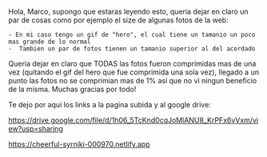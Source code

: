 Hola, Marco, supongo que estaras leyendo esto, queria dejar en claro un par de cosas como por ejemplo el size de algunas fotos de la web:

    - En mi caso tengo un gif de "hero", el cual tiene un tamanio un poco mas grande de lo normal
    -  Tambien un par de fotos tienen un tamanio superior al del acordado
  Queria dejar en claro que TODAS las fotos fueron comprimidas mas de una vez (quitando el gif del hero que fue comprimida una sola vez), llegado a un punto las fotos no   se comprimian mas de 1% asi que no vi ningun beneficio de la misma.
  Muchas gracias por todo!
  
  Te dejo por aqui los links a la pagina subida y al google drive:
  
  https://drive.google.com/file/d/1h06_5TcKnd0cqJoMlANU8_KrPFx6vVxm/view?usp=sharing
  
  https://cheerful-syrniki-000970.netlify.app
  
  
